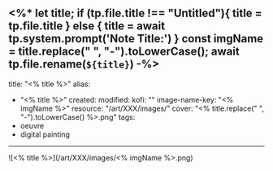 <%*
let title;
if (tp.file.title !== "Untitled"){
	title = tp.file.title
} else {
	title = await tp.system.prompt('Note Title:')
}
const imgName = title.replace(" ", "-").toLowerCase();
await tp.file.rename(`${title}`)
-%>
---
title: "<% title %>"
alias:
- "<% title %>"
created: 
modified: 
kofi: ""
image-name-key: "<% imgName %>"
resource: "/art/XXX/images/"
cover: "<% title.replace(" ", "-").toLowerCase() %>.png"
tags:
- oeuvre
- digital painting
---

![<% title %>](/art/XXX/images/<% imgName %>.png)